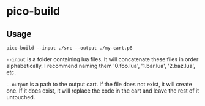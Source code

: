 # pico-build

## Usage

```
pico-build --input ./src --output ./my-cart.p8
```

`--input` is a folder containing lua files. It will concatenate these files in order alphabetically. I recommend naming them '0.foo.lua', '1.bar.lua', '2.baz.lua', etc.

`--output` is a path to the output cart. If the file does not exist, it will create one. If it does exist, it will replace the code in the cart and leave the rest of it untouched.
